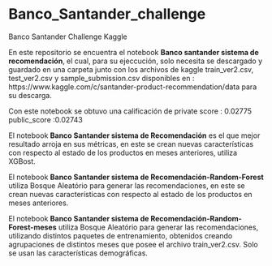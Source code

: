 # Banco_Santander_challenge
Banco Santander Challenge Kaggle
<P>En este repositorio se encuentra el notebook <b>Banco santander sistema de recomendación</b>, el cual, para su ejeccución, solo necesita se descargado y guardado en una carpeta junto con los archivos de kaggle train_ver2.csv, test_ver2.csv y sample_submission.csv disponibles en : https://www.kaggle.com/c/santander-product-recommendation/data para su descarga.</P>
<p>Con este notebook se obtuvo una calificación de private score : 0.02775
public_score :0.02743</p>
<p>El notebook <b>Banco Santander sistema de Recomendación</b> es el que mejor resultado arroja en sus métricas, en este se crean nuevas características con respecto al estado de los productos en meses anteriores, utiliza XGBost.</p>
<p>El notebook <b>Banco Santander sistema de Recomendación-Random-Forest</b> utiliza Bosque Aleatório para generar las recomendaciones, en este se crean nuevas características con respecto al estado de los productos en meses anteriores.</p>
<p>El notebook <b>Banco Santander sistema de Recomendación-Random-Forest-meses</b> utiliza Bosque Aleatório para generar las recomendaciones, utilizando distintos paquetes de entrenamiento, obtenidos creando agrupaciones de distintos meses que posee el archivo train_ver2.csv. Solo se usan las características demográficas.</p>

